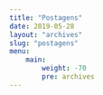 ```yaml
---
title: "Postagens"
date: 2019-05-28
layout: "archives"
slug: "postagens"
menu:
    main:
        weight: -70
        pre: archives
---
```

